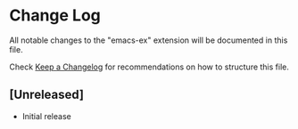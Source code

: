 # Change Log
All notable changes to the "emacs-ex" extension will be documented in this file.

Check [Keep a Changelog](http://keepachangelog.com/) for recommendations on how to structure this file.

## [Unreleased]
- Initial release